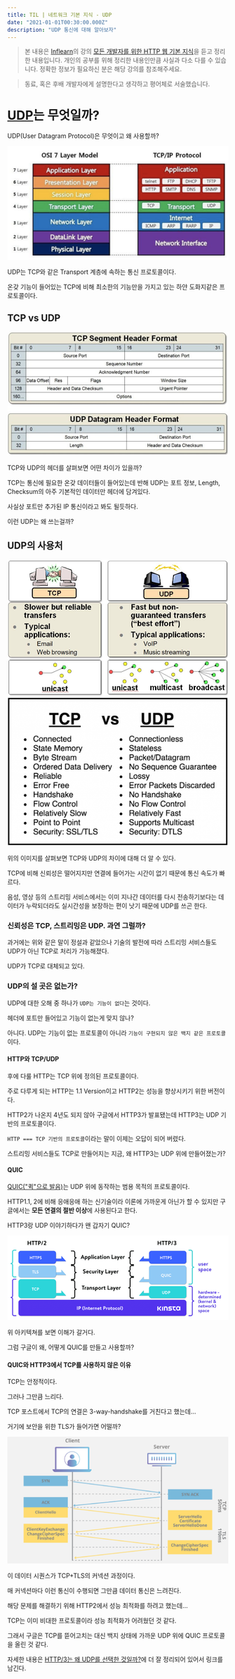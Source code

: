 ```yaml
---
title: TIL | 네트워크 기본 지식 - UDP
date: "2021-01-01T00:30:00.000Z"
description: "UDP 통신에 대해 알아보자"
---
```


> 본 내용은 [Inflearn](https://www.inflearn.com/)의 강의 [모든 개발자를 위한 HTTP 웹 기본 지식](https://www.inflearn.com/course/http-%EC%9B%B9-%EB%84%A4%ED%8A%B8%EC%9B%8C%ED%81%AC/dashboard)을 듣고 정리한 내용입니다.
> 개인의 공부를 위해 정리한 내용인만큼 사실과 다소 다를 수 있습니다.
> 정확한 정보가 필요하신 분은 해당 강의를 참조해주세요.

> 동료, 혹은 후배 개발자에게 설명한다고 생각하고 평어체로 서술했습니다.

# [UDP](https://ko.wikipedia.org/wiki/%EC%82%AC%EC%9A%A9%EC%9E%90_%EB%8D%B0%EC%9D%B4%ED%84%B0%EA%B7%B8%EB%9E%A8_%ED%94%84%EB%A1%9C%ED%86%A0%EC%BD%9C)는 무엇일까?

UDP(User Datagram Protocol)은 무엇이고 왜 사용할까?

![picture 16](../../images/20201231_UDP/1609426341411_e9cba84b82d3048fb80f99c1ac1673bed3fde1736a1634c639eace9d45dccc51.png)

UDP는 TCP와 같은 Transport 계층에 속하는 통신 프로토콜이다.

온갖 기능이 들어있는 TCP에 비해 최소한의 기능만을 가지고 있는 하얀 도화지같은 프로토콜이다.

## TCP vs UDP

![picture 21](../../images/20201231_UDP/1609426684594_de6263e12f9ffd65902e5b626ad8d14fdb8530d088f39e0d836c4a2fa41b44e2.png)

TCP와 UDP의 헤더를 살펴보면 어떤 차이가 있을까?

TCP는 통신에 필요한 온갖 데이터들이 들어있는데 반해 UDP는 포트 정보, Length, Checksum의 아주 기본적인 데이터만 헤더에 담겨있다.

사실상 포트만 추가된 IP 통신이라고 봐도 될듯하다.

이런 UDP는 왜 쓰는걸까?

## UDP의 사용처

![picture 17](../../images/20201231_UDP/1609426455358_8ac049ee647566cb1b05b74f3b52e0014157bea559ef082c246b761517a9e956.png)
![picture 20](../../images/20201231_UDP/1609426580161_bf436647f60473e66d816db20e4866552a2e492ce5a55084b18daafa47b64852.png)

위의 이미지를 살펴보면 TCP와 UDP의 차이에 대해 더 알 수 있다.

TCP에 비해 신뢰성은 떨어지지만 연결에 들어가는 시간이 없기 때문에 통신 속도가 빠르다.

음성, 영상 등의 스트리밍 서비스에서는 이미 지나간 데이터를 다시 전송하기보다는 데이터가 누락되더라도 실시간성을 보장하는 편이 낫기 때문에 UDP를 쓰곤 한다.

### 신뢰성은 TCP, 스트리밍은 UDP. 과연 그럴까?

과거에는 위와 같은 말이 정설과 같았으나 기술의 발전에 따라 스트리밍 서비스들도 UDP가 아닌 TCP로 처리가 가능해졌다.

UDP가 TCP로 대체되고 있다.

### UDP의 설 곳은 없는가?

UDP에 대한 오해 중 하나가 `UDP는 기능이 없다`는 것이다.

헤더에 포트만 들어있고 기능이 없는게 맞지 않나?

아니다. UDP는 기능이 없는 프로토콜이 아니라 `기능이 구현되지 않은 백지 같은 프로토콜`이다.

#### HTTP와 TCP/UDP

후에 다룰 HTTP는 TCP 위에 정의된 프로토콜이다.

주로 다루게 되는 HTTP는 1.1 Version이고 HTTP2는 성능을 향상시키기 위한 버전이다.

HTTP2가 나온지 4년도 되지 않아 구글에서 HTTP3가 발표됐는데 HTTP3는 UDP 기반의 프로토콜이다.

`HTTP === TCP 기반의 프로토콜`이라는 말이 이제는 오답이 되어 버렸다.

스트리밍 서비스들도 TCP로 만들어지는 지금, 왜 HTTP3는 UDP 위에 만들어졌는가?

#### QUIC

[QUIC("퀵"으로 발음)](https://ko.wikipedia.org/wiki/QUIC)는 UDP 위에 동작하는 범용 목적의 프로토콜이다.

HTTP1.1, 2에 비해 응애응애 하는 신기술이라 이론에 가까운게 아닌가 할 수 있지만 구글에서는 **모든 연결의 절반 이상**에 사용된다고 한다.

HTTP3랑 UDP 이야기하다가 왠 갑자기 QUIC?

![picture 25](../../images/20201231_UDP/1609427555267_2e03d09522ea17c0615c3d84f1b2bc847dad8d4cfe5acee14d39fbb9551601da.png)

위 아키텍쳐를 보면 이해가 갈거다.

그럼 구글이 왜, 어떻게 QUIC를 만들고 사용할까?

#### QUIC와 HTTP3에서 TCP를 사용하지 않은 이유

TCP는 안정적이다.

그러나 그만큼 느리다.

TCP 포스트에서 TCP의 연결은 3-way-handshake를 거친다고 했는데...

거기에 보안을 위한 TLS가 들어가면 어떨까?

![picture 26](../../images/20201231_UDP/1609427793755_763496220eb57984fd968879455c4e5c721f197eafd0bd5922de6df219af20fb.png)

이 데이터 시퀀스가 TCP+TLS의 커넥션 과정이다.

매 커넥션마다 이런 통신이 수행되면 그만큼 데이터 통신은 느려진다.

해당 문제를 해결하기 위해 HTTP2에서 성능 최적화를 하려고 했는데...

TCP는 이미 비대한 프로토콜이라 성능 최적화가 어려웠던 것 같다.

그래서 구글은 TCP를 뜯어고치는 대신 백지 상태에 가까운 UDP 위에 QUIC 프로토콜을 올린 것 같다.

자세한 내용은 [HTTP/3는 왜 UDP를 선택한 것일까?](https://evan-moon.github.io/2019/10/08/what-is-http3/)에 더 잘 정리되어 있어서 링크를 남긴다.
